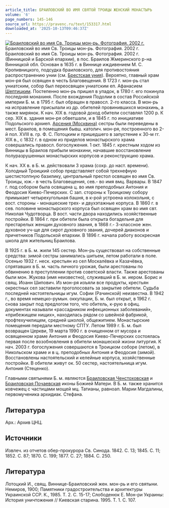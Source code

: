 ```yaml
---
article_title: БРАИЛОВСКИЙ ВО ИМЯ СВЯТОЙ ТРОИЦЫ ЖЕНСКИЙ МОНАСТЫРЬ
volume: '6'
page_numbers: 145-146
source_url: https://pravenc.ru/text/153317.html
downloaded_at: '2025-10-13T09:46:37Z'
---
```


[![Браиловский во имя Св. Троицы мон-рь. Фотография. 2002 г.](https://pravenc.ru/data/816/460/1234/i200.jpg "Кликните для увеличения картинки")](https://pravenc.ru/data/816/460/1234/i400.jpg)Браиловский во имя Св. Троицы мон-рь. Фотография. 2002 г.  
Браиловский во имя Св. Троицы мон-рь. Фотография. 2002 г.(Винницкой и Барской епархии), в пос. Браилов Жмеринского р-на Винницкой обл. Основан в 1635 г. в Виннице иждивением М. С. Кропивницкого, подсудка браиловского, для противостояния распространению унии (см. [Брестская уния](<https://pravenc.ru/text/Брестская уния.html>)). Вероятно, главный храм мон-ря был освящен в честь Благовещения. В 1723 г. мон-рь стал униатским, собор был переосвящен униатским еп. Афанасием [Шептицким](https://pravenc.ru/text/Шептицким.html). Постепенно мон-рь пришел в упадок, в 1780 г. его покинула последняя монахиня. После вхождения Подолии в состав Российской империи Б. м. в 1795 г. был обращен в правосл. 2-го класса. В мон-рь на исправление присылали из др. обителей провинившихся монахинь, а также мирянок. К нач. XIX в. годовой доход обители составлял 1200 р. К сер. XIX в. здания мон-ря обветшали, и в 1845 г. по инициативе Подольского архиеп. [Арсения (Москвина)](<https://pravenc.ru/text/Арсений (Москвин).html>) сестры были переведены в мест. Браилов, в помещения бывш. католич. мон-ря, построенного во 2-й пол. XVIII в. гр. Ф. С. Потоцким и пришедшего в запустение к 30-м гг. XIX в., с 1832 г. в одном из приделов монастырского храма совершались правосл. богослужения. 1 окт. 1845 г. крестным ходом из Винницы в Браилов прибыли монахини, начавшие восстановление полуразрушенных монастырских корпусов и реконструкцию храма.

К нач. XX в. в Б. м. действовали 3 храма (сохр. до наст. времени). Холодный Троицкий собор представляет собой трехнефную шестистолпную базилику, центральный престол освящен во имя Св. Троицы, юж.- в честь Благовещения, сев.- во имя вмц. Варвары. В 1847 г. под собором была освящена ц. во имя преподобных Антония и Феодосия Киево-Печерских. С зап. стороны к Троицкому собору примыкает четырехугольная башня, в к-рой устроена колокольня, с вост. стороны - монашеские трех- и двухэтажные корпуса. В 1860 г. в сев. половине монастырского корпуса был освящен храм во имя свт. Николая Чудотворца. В вост. части двора находились хозяйственные постройки. В 1864 г. при обители была открыта богадельня для престарелых женщин духовного звания, в 1868 г.- 3-классное жен. духовное уч-ще для сирот духовного звания, дочерей диаконов и причетников Подольской епархии. В 1896 г. начала работу воскресная школа для жительниц Браилова.

В 1925 г. в Б. м. жили 145 сестер. Мон-рь существовал на собственные средства: зимой сестры занимались шитьем, летом работали в поле. Осенью 1932 г. неск. крестьян из сел Москалёвка и Казачёвка, спрятавших в Б. м. часть личного урожая, были арестованы по обвинению в преступлении против советской власти. Также арестованы были мон. Жукова (имя неизвестно), служивший в Б. м. иером. Борис и свящ. Иоанн Шипович. Из мон-ря изъяли все продукты, крестьян окрестных сел заставили проголосовать за закрытие обители. Судьба последней настоятельницы игум. Софии (Рачинской) неизвестна. В 1942 г., во время немецко-румын. оккупации, Б. м. был открыт, в 1962 г. снова закрыт под предлогом того, что обитель, к-рую в офиц. документах называли «рассадником инфекционных заболеваний», «прибежищем нищих», находилась рядом со швейной фабрикой, профтехучилищем, средней школой, общежитием. Монастырские помещения передали местному СПТУ. Летом 1989 г. Б. м. был возвращен Церкви, 19 марта 1990 г. в очищенном от мусора и освященном храме Антония и Феодосия Киево-Печерских состоялась первая после возобновления в обители монашеской жизни литургия. К нач. 2003 г. богослужения совершаются в Троицком соборе (летом), в Никольском храме и в ц. преподобных Антония и Феодосия (зимой). Восстановлены настоятельский и келейные корпуса, хозяйственные постройки. В обители живут ок. 50 сестер, настоятельница игум. Антония (Стеценко).

Главными святынями Б. м. являются [Браиловская Ченстоховская](<https://pravenc.ru/text/Браиловская Ченстоховская.html>) и [Браиловская Почаевская](<https://pravenc.ru/text/Браиловская Почаевская.html>) иконы Божией Матери. В Б. м. также хранится ковчежец с частицами мощей мц. Татианы, равноап. Марии Магдалины, первомученика архидиак. Стефана.

## Литература

Арх.: Архив ЦНЦ.

## Источники

Извлеч. из отчетов обер-прокурора Св. Синода. 1842. С. 13; 1845. С. 11; 1852. С. 87; 1870. С. 199; 1877. С. 27; 1884. С. 250.

## Литература

Лотоцкий И., свящ. Виннице-Браиловский жен. мон-рь и его святыни. Немиров, 1900; Памятники градостроительства и архитектуры Украинской ССР. К., 1985. Т. 2. С. 15-17; Слободенюк Е. Мон-ри Украины: История уничтожения // Киевская старина. 1995. Т. 1. С. 107.
